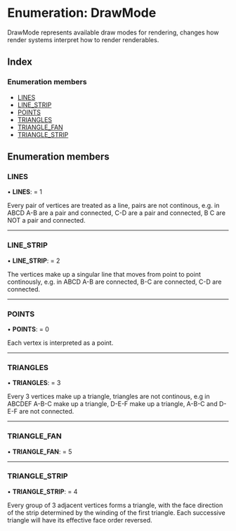 
# Enumeration: DrawMode

DrawMode represents available draw modes for rendering, changes how render
systems interpret how to render renderables.

## Index

### Enumeration members

* [LINES](drawmode.md#lines)
* [LINE_STRIP](drawmode.md#line_strip)
* [POINTS](drawmode.md#points)
* [TRIANGLES](drawmode.md#triangles)
* [TRIANGLE_FAN](drawmode.md#triangle_fan)
* [TRIANGLE_STRIP](drawmode.md#triangle_strip)

## Enumeration members

###  LINES

• **LINES**: = 1

Every pair of vertices are treated as a line, pairs are not continous,
e.g. in ABCD A-B are a pair and connected, C-D are a pair and connected,
B C are NOT a pair and connected.

___

###  LINE_STRIP

• **LINE_STRIP**: = 2

The vertices make up a singular line that moves from point to point
continously, e.g. in ABCD A-B are connected, B-C are connected, C-D are
connected.

___

###  POINTS

• **POINTS**: = 0

Each vertex is interpreted as a point.

___

###  TRIANGLES

• **TRIANGLES**: = 3

Every 3 vertices make up a triangle, triangles are not continous, e.g in
ABCDEF A-B-C make up a triangle, D-E-F make up a triangle, A-B-C and
D-E-F are not connected.

___

###  TRIANGLE_FAN

• **TRIANGLE_FAN**: = 5

___

###  TRIANGLE_STRIP

• **TRIANGLE_STRIP**: = 4

Every group of 3 adjacent vertices forms a triangle, with the face
direction of the strip determined by the winding of the first triangle.
Each successive triangle will have its effective face order reversed.
